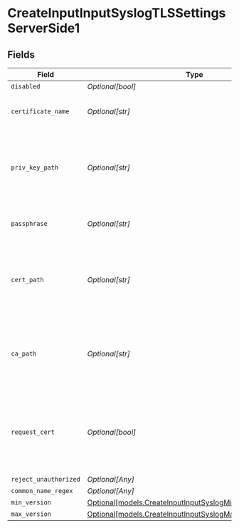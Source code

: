 # CreateInputInputSyslogTLSSettingsServerSide1


## Fields

| Field                                                                                                              | Type                                                                                                               | Required                                                                                                           | Description                                                                                                        |
| ------------------------------------------------------------------------------------------------------------------ | ------------------------------------------------------------------------------------------------------------------ | ------------------------------------------------------------------------------------------------------------------ | ------------------------------------------------------------------------------------------------------------------ |
| `disabled`                                                                                                         | *Optional[bool]*                                                                                                   | :heavy_minus_sign:                                                                                                 | N/A                                                                                                                |
| `certificate_name`                                                                                                 | *Optional[str]*                                                                                                    | :heavy_minus_sign:                                                                                                 | The name of the predefined certificate                                                                             |
| `priv_key_path`                                                                                                    | *Optional[str]*                                                                                                    | :heavy_minus_sign:                                                                                                 | Path on server containing the private key to use. PEM format. Can reference $ENV_VARS.                             |
| `passphrase`                                                                                                       | *Optional[str]*                                                                                                    | :heavy_minus_sign:                                                                                                 | Passphrase to use to decrypt private key                                                                           |
| `cert_path`                                                                                                        | *Optional[str]*                                                                                                    | :heavy_minus_sign:                                                                                                 | Path on server containing certificates to use. PEM format. Can reference $ENV_VARS.                                |
| `ca_path`                                                                                                          | *Optional[str]*                                                                                                    | :heavy_minus_sign:                                                                                                 | Path on server containing CA certificates to use. PEM format. Can reference $ENV_VARS.                             |
| `request_cert`                                                                                                     | *Optional[bool]*                                                                                                   | :heavy_minus_sign:                                                                                                 | Require clients to present their certificates. Used to perform client authentication using SSL certs.              |
| `reject_unauthorized`                                                                                              | *Optional[Any]*                                                                                                    | :heavy_minus_sign:                                                                                                 | N/A                                                                                                                |
| `common_name_regex`                                                                                                | *Optional[Any]*                                                                                                    | :heavy_minus_sign:                                                                                                 | N/A                                                                                                                |
| `min_version`                                                                                                      | [Optional[models.CreateInputInputSyslogMinimumTLSVersion1]](../models/createinputinputsyslogminimumtlsversion1.md) | :heavy_minus_sign:                                                                                                 | N/A                                                                                                                |
| `max_version`                                                                                                      | [Optional[models.CreateInputInputSyslogMaximumTLSVersion1]](../models/createinputinputsyslogmaximumtlsversion1.md) | :heavy_minus_sign:                                                                                                 | N/A                                                                                                                |